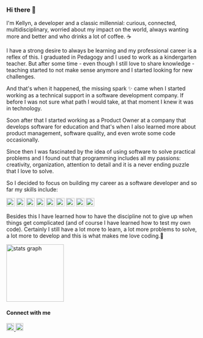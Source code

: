 ### Hi there 👋 

I'm Kellyn, a developer and a classic millennial: curious, connected, multidisciplinary, worried about my impact on the world, always wanting more and better and who drinks a lot of coffee. ☕

I have a strong desire to always be learning and my professional career is a reflex of this. I graduated in Pedagogy and I used to work as a kindergarten teacher. But after some time - even though I still love to share knowledge - teaching started to not make sense anymore and I started looking for new challenges.

And that's when it happened, the missing spark ✨ came when I started working as a technical support in a software development company. If before I was not sure what path I would take, at that moment I knew it was in technology. 

Soon after that I started working as a Product Owner at a company that develops software for education and that's when I also learned more about product management, software quality, and even wrote some code occasionally. 

Since then I was fascinated by the idea of using software to solve practical problems and I found out that programming includes all my passions: creativity, organization, attention to detail and it is a never ending puzzle that I love to solve. 

So I decided to focus on building my career as a software developer and so far my skills include:

<p>  
  <img alt="Ruby" src="https://img.shields.io/badge/ruby-%23CC342D.svg?style=for-the-badge&logo=ruby&logoColor=white" height="22" />
  <img alt="Rails" src="https://img.shields.io/badge/rails-%23CC0000.svg?style=for-the-badge&logo=ruby-on-rails&logoColor=white" height="22" />
  <img alt="JavaScript" src="https://img.shields.io/badge/javascript%20-%23323330.svg?&style=for-the-badge&logo=javascript&logoColor=%23F7DF1E" height="22" />
  <img alt="Typescript" src="https://img.shields.io/badge/typescript-%23007ACC.svg?style=for-the-badge&logo=typescript&logoColor=white" height="22" />
  <img alt="React" src="https://img.shields.io/badge/react%20-%2320232a.svg?&style=for-the-badge&logo=react&logoColor=%2361DAFB" height="22" />
  <img alt="Redux" src="https://img.shields.io/badge/redux-%23593d88.svg?style=for-the-badge&logo=redux&logoColor=white" height="22" />
  <img alt="Next JS" src="https://img.shields.io/badge/Next-black?style=for-the-badge&logo=next.js&logoColor=white" height="22" />
  <img alt="Firebase" src="https://img.shields.io/badge/firebase-%23039BE5.svg?style=for-the-badge&logo=firebase" height="22" />
  <img alt="GraphQL" src="https://img.shields.io/badge/-GraphQL-E10098?style=for-the-badge&logo=graphql&logoColor=white" height="22" />
</p>

Besides this I have learned how to have the discipline not to give up when things get complicated (and of course I have learned how to test my own code). Certainly I still have a lot more to learn, a lot more problems to solve, a lot more to develop and this is what makes me love coding.💓


<div align="left">
  <img src="https://github-readme-stats.vercel.app/api?   hide_title=false&hide_rank=false&show_icons=true&include_all_commits=true&count_private=true&disable_animations=false&theme=dracula&locale=en&hide_border=false&username=kellynvd" height="150" alt="stats graph"  />
</div>

#### Connect with me

<a href="https://linkedin.com/in/kellynvd" rel="noopener noreferrer">
  <img src="https://img.shields.io/badge/LinkedIn-blue?style=flat-square&logo=Linkedin&logoColor=white"
    alt="Kellyn's LinkedIn"
    height="20">
</a>
<a href="https://instagram.com/kellynvd" rel="noopener noreferrer">
  <img src="https://img.shields.io/badge/Instagram-e4405f?style=for-the-badge&logo=instagram&logoColor=white"
    alt="Kellyn's Instagram"
    height="20">
</a>
